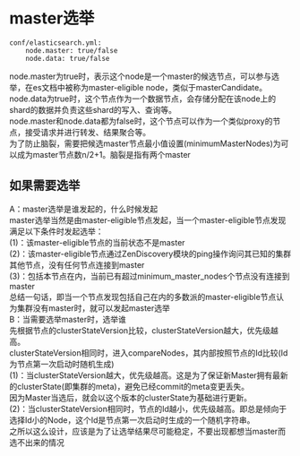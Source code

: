 # master选举
```
conf/elasticsearch.yml:
    node.master: true/false
    node.data: true/false
```
node.master为true时，表示这个node是一个master的候选节点，可以参与选举，在es文档中被称为master-eligible node，类似于masterCandidate。<br/>
node.data为true时，这个节点作为一个数据节点，会存储分配在该node上的shard的数据并负责这些shard的写入、查询等。<br/>
node.master和node.data都为false时，这个节点可以作为一个类似proxy的节点，接受请求并进行转发、结果聚合等。<br/>
为了防止脑裂，需要把候选master节点最小值设置(minimumMasterNodes)为可以成为master节点数n/2+1。脑裂是指有两个master<br/>

## 如果需要选举<br/>
  A：master选举是谁发起的，什么时候发起<br/>
    master选举当然是由master-eligible节点发起，当一个master-eligible节点发现满足以下条件时发起选举：<br/>
      (1)：该master-eligible节点的当前状态不是master<br/>
      (2)：该master-eligible节点通过ZenDiscovery模块的ping操作询问其已知的集群其他节点，没有任何节点连接到master<br/>
      (3)：包括本节点在内，当前已有超过minimum_master_nodes个节点没有连接到master<br/>
      总结一句话，即当一个节点发现包括自己在内的多数派的master-eligible节点认为集群没有master时，就可以发起master选举<br/>
  B：当需要选举master时，选举谁<br/>
    先根据节点的clusterStateVersion比较，clusterStateVersion越大，优先级越高。<br/>
    clusterStateVersion相同时，进入compareNodes，其内部按照节点的Id比较(Id为节点第一次启动时随机生成)<br/>
      (1)：当clusterStateVersion越大，优先级越高。这是为了保证新Master拥有最新的clusterState(即集群的meta)，避免已经commit的meta变更丢失。<br/>
           因为Master当选后，就会以这个版本的clusterState为基础进行更新。<br/>
      (2)：当clusterStateVersion相同时，节点的Id越小，优先级越高。即总是倾向于选择Id小的Node，这个Id是节点第一次启动时生成的一个随机字符串。<br/>
           之所以这么设计，应该是为了让选举结果尽可能稳定，不要出现都想当master而选不出来的情况<br/>


